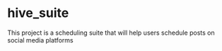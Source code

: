 # hive_suite
This project is a scheduling suite that will help users schedule posts on social media platforms
